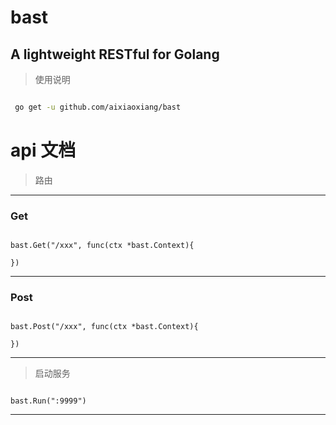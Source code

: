 # bast

## A lightweight RESTful  for Golang


> 使用说明

``` bash

 go get -u github.com/aixiaoxiang/bast

 ```

# api 文档

> 路由

---

### Get

``` golang

bast.Get("/xxx", func(ctx *bast.Context){
    
})

```

---

### Post

``` golang

bast.Post("/xxx", func(ctx *bast.Context){

})

```

---

> 启动服务


``` golang

bast.Run(":9999")

```
---

